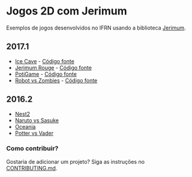 # Jogos 2D com Jerimum

Exemplos de jogos desenvolvidos no IFRN usando a biblioteca [Jerimum](https://potigol.github.io/Jerimum).

## 2017.1

  - [Ice Cave](https://joaofilipenasc.github.io/Ice-Cave) - [Código fonte](https://github.com/joaofilipenasc/Ice-Cave)
  - [Jerimum Rouge](https://saulodfp.github.io/jerimum-rogue) - [Código fonte](https://github.com/saulodfp/jerimum-rogue) 
  - [PotiGame](https://TiagoLisboa.github.io/PotiGame) - [Código fonte](https://github.com/TiagoLisboa/PotiGame)
  - [Robot vs Zombies](https://Pjeferson.github.io/RobotVsZombies) - [Código fonte](https://github.com/Pjeferson/RobotVsZombies)

## 2016.2

  - [Nest2](https://github.com/henriqueap/Nest2)
  - [Naruto vs Sasuke](https://github.com/maykonkira/Game_Naruto_vs_Sasuke)
  - [Oceania](https://github.com/jonhalex/jogo-oceania)
  - [Potter vs Vader](https://github.com/fscaldas/potigame)

### Como contribuir?

Gostaria de adicionar um projeto? Siga as instruções no [CONTRIBUTING.md](CONTRIBUTING.md).
